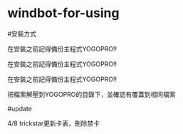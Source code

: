 # windbot-for-using

#安裝方式

在安裝之前記得備份主程式YOGOPRO!!

在安裝之前記得備份主程式YOGOPRO!!

在安裝之前記得備份主程式YOGOPRO!!

把檔案解壓到YOGOPRO的目錄下，並確認有覆蓋到相同檔案

#update

4/8 trickstar更新卡表，刪除禁卡

